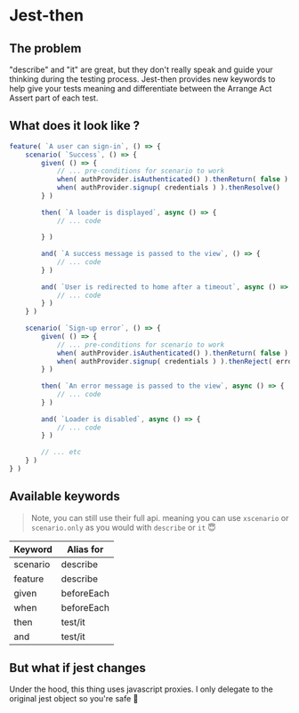 # Jest-then
## The problem
"describe" and "it" are great, but they don't really speak and guide your thinking during the testing process.
Jest-then provides new keywords to help give your tests meaning and differentiate between the Arrange Act Assert part of each test.

## What does it look like ?
```typescript
feature( `A user can sign-in`, () => {	
	scenario( `Success`, () => {
		given( () => {
			// ... pre-conditions for scenario to work
			when( authProvider.isAuthenticated() ).thenReturn( false )
			when( authProvider.signup( credentials ) ).thenResolve()
		} )
		
		then( `A loader is displayed`, async () => {
			// ... code
			
		} )
		
		and( `A success message is passed to the view`, () => {
			// ... code
		} )
		
		and( `User is redirected to home after a timeout`, async () => {
			// ... code
		} )
	} )
	
	scenario( `Sign-up error`, () => {
		given( () => {
			// ... pre-conditions for scenario to work
			when( authProvider.isAuthenticated() ).thenReturn( false )
			when( authProvider.signup( credentials ) ).thenReject( error )
		} )
		
		then( `An error message is passed to the view`, async () => {
			// ... code
		} )
		
		and( `Loader is disabled`, async () => {
			// ... code
		} )
		
		// ... etc
	} )
} )
```

## Available keywords
> Note, you can still use their full api. meaning you can use `xscenario` or `scenario.only` as you would with `describe` or `it`  😇

| Keyword       | Alias for    |      
| ------------- |-------------| 
| scenario      | describe | 
| feature       | describe|
| given         |   beforeEach |
| when          |   beforeEach  |
| then          |   test/it |
| and           |   test/it|


## But what if jest changes
Under the hood, this thing uses javascript proxies. I only delegate to the original jest object so you're safe 🥳
